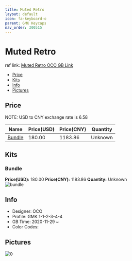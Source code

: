 ```yaml
---
title: Muted Retro 
layout: default
icon: fa-keyboard-o
parent: GMK Keycaps
nav_order: 300515
---
```


# Muted Retro 

ref link: [Muted Retro OCO GB Link](https://www.originativeco.com/products/muted-retro)

* [Price](#price)
* [Kits](#kits)
* [Info](#info)
* [Pictures](#pictures)

## Price

NOTE: USD to CNY exchange rate is 6.58

| Name          | Price(USD)   |  Price(CNY) | Quantity |
| ------------- | ------------ |  ---------- | -------- |
|[Bundle](#bundle)|180.00|1183.86|Unknown|


## Kits
### Bundle  
**Price(USD):** 180.00	**Price(CNY):** 1183.86	**Quantity:** Unknown  
<img src="{{ 'assets/images/gmk-keycaps/Muted-Retro/kits_pics/bundle.png' | relative_url }}" alt="bundle" class="image featured">

## Info
* Designer: OCO  
* Profile: GMK 1-1-2-3-4-4  
* GB Time: 2020-11-29 ~   
* Color Codes:  


## Pictures  
<img src="{{ 'assets/images/gmk-keycaps/Muted-Retro/rendering_pics/0.png' | relative_url }}" alt="0" class="image featured">
